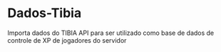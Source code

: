# Dados-Tibia


Importa dados do TIBIA API para ser utilizado como base de dados de controle de XP de jogadores do servidor
